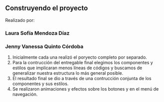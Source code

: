 ## Construyendo el proyecto

Realizado por:
### Laura Sofía Mendoza Díaz
### Jenny Vanessa Quinto Córdoba

1. Inicialmente cada una realizó el poryecto completo por separado.
2. Para la contrucción del entregable final elegimos los componentes y estilos que implicaran menos líneas de códigos y buscamos de generalizar nuestra estructura lo más general posible.
3. El resultado final se dio a través de una contrucción conjunta de los componentes y sus estilos.
4. Se realizaron animaciones y efectos sobre los botones y en el menú de navegación.